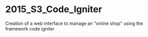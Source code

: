 # 2015_S3_Code_Igniter
Creation of a web interface to manage an "online shop" using the framework code igniter
